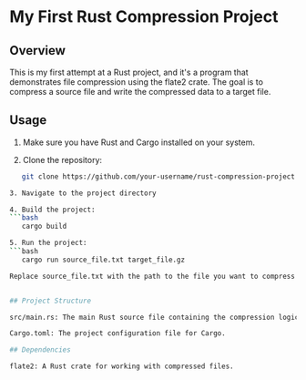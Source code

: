 # My First Rust Compression Project

## Overview

This is my first attempt at a Rust project, and it's a program that demonstrates file compression using the flate2 crate. The goal is to compress a source file and write the compressed data to a target file.

## Usage

1. Make sure you have Rust and Cargo installed on your system.

2. Clone the repository:
```bash
   git clone https://github.com/your-username/rust-compression-project.git

3. Navigate to the project directory

4. Build the project:
```bash
   cargo build

5. Run the project:
```bash
   cargo run source_file.txt target_file.gz

Replace source_file.txt with the path to the file you want to compress and target_file.gz with the desired name for the compressed file.


## Project Structure

src/main.rs: The main Rust source file containing the compression logic.

Cargo.toml: The project configuration file for Cargo.

## Dependencies

flate2: A Rust crate for working with compressed files.

